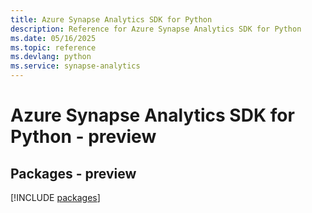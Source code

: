 ```yaml
---
title: Azure Synapse Analytics SDK for Python
description: Reference for Azure Synapse Analytics SDK for Python
ms.date: 05/16/2025
ms.topic: reference
ms.devlang: python
ms.service: synapse-analytics
---
```

# Azure Synapse Analytics SDK for Python - preview
## Packages - preview
[!INCLUDE [packages](synapse-analytics-index.md)]